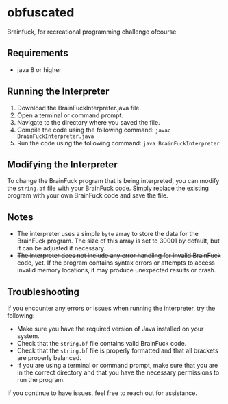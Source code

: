 # obfuscated
Brainfuck, for recreational programming challenge ofcourse.

## Requirements
- java 8 or higher

## Running the Interpreter

1. Download the BrainFuckInterpreter.java file.
2. Open a terminal or command prompt.
3. Navigate to the directory where you saved the file.
4. Compile the code using the following command: `javac BrainFuckInterpreter.java`
5. Run the code using the following command: `java BrainFuckInterpreter`

## Modifying the Interpreter

To change the BrainFuck program that is being interpreted, you can modify the `string.bf` file with your BrainFuck code. Simply replace the existing program with your own BrainFuck code and save the file.

## Notes

- The interpreter uses a simple `byte` array to store the data for the BrainFuck program. The size of this array is set to 30001 by default, but it can be adjusted if necessary.
- ~~The interpreter does not include any error handling for invalid BrainFuck code, yet~~. If the program contains syntax errors or attempts to access invalid memory locations, it may produce unexpected results or crash.

## Troubleshooting

If you encounter any errors or issues when running the interpreter, try the following:

- Make sure you have the required version of Java installed on your system.
- Check that the `string.bf` file contains valid BrainFuck code.
- Check that the `string.bf` file is properly formatted and that all brackets are properly balanced.
- If you are using a terminal or command prompt, make sure that you are in the correct directory and that you have the necessary permissions to run the program.

If you continue to have issues, feel free to reach out for assistance.
